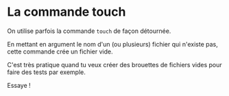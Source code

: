 # La commande touch

On utilise parfois la commande `touch` de façon détournée.

En mettant en argument le nom d'un (ou plusieurs) fichier qui n'existe pas, cette commande crée un fichier vide.

C'est très pratique quand tu veux créer des brouettes de fichiers vides pour faire des tests par exemple.

Essaye !
